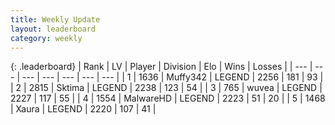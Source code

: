 ```yaml
---
title: Weekly Update
layout: leaderboard
category: weekly
---
```


{: .leaderboard}
| Rank | LV | Player | Division | Elo | Wins | Losses |
| --- | --- | --- | --- | --- | --- | --- |
| <span data-change="18">1</span> | 1636 | <span title="ID: 720567">Muffy342</span> | LEGEND | <span data-change="163">2256</span> | <span data-change="77">181</span> | <span data-change="32">93</span> |
| <span data-change="2">2</span> | 2815 | <span title="ID: 353063">Sktima</span> | LEGEND | <span data-change="72">2238</span> | <span data-change="89">123</span> | <span data-change="42">54</span> |
| <span data-change="10">3</span> | 765 | <span title="ID: 740957">wuvea</span> | LEGEND | <span data-change="118">2227</span> | <span data-change="24">117</span> | <span data-change="7">55</span> |
| <span data-change="10">4</span> | 1554 | <span title="ID: 261794">MalwareHD</span> | LEGEND | <span data-change="117">2223</span> | <span data-change="16">51</span> | <span data-change="5">20</span> |
| <span data-change="-4">5</span> | 1468 | <span title="ID: 200908">Xaura</span> | LEGEND | <span data-change="8">2220</span> | <span data-change="60">107</span> | <span data-change="29">41</span> |